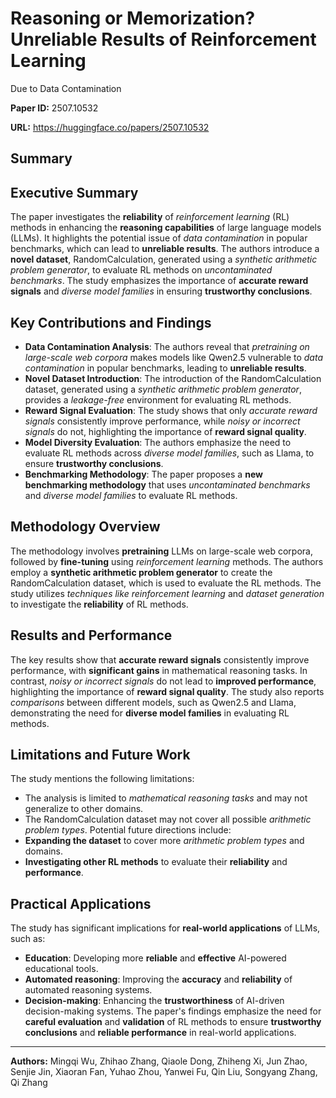 # Reasoning or Memorization? Unreliable Results of Reinforcement Learning
  Due to Data Contamination

**Paper ID:** 2507.10532

**URL:** https://huggingface.co/papers/2507.10532

## Summary

## Executive Summary
The paper investigates the **reliability** of *reinforcement learning* (RL) methods in enhancing the **reasoning capabilities** of large language models (LLMs). It highlights the potential issue of *data contamination* in popular benchmarks, which can lead to **unreliable results**. The authors introduce a **novel dataset**, RandomCalculation, generated using a *synthetic arithmetic problem generator*, to evaluate RL methods on *uncontaminated benchmarks*. The study emphasizes the importance of **accurate reward signals** and *diverse model families* in ensuring **trustworthy conclusions**.

## Key Contributions and Findings
* **Data Contamination Analysis**: The authors reveal that *pretraining on large-scale web corpora* makes models like Qwen2.5 vulnerable to *data contamination* in popular benchmarks, leading to **unreliable results**.
* **Novel Dataset Introduction**: The introduction of the RandomCalculation dataset, generated using a *synthetic arithmetic problem generator*, provides a *leakage-free* environment for evaluating RL methods.
* **Reward Signal Evaluation**: The study shows that only *accurate reward signals* consistently improve performance, while *noisy or incorrect signals* do not, highlighting the importance of **reward signal quality**.
* **Model Diversity Evaluation**: The authors emphasize the need to evaluate RL methods across *diverse model families*, such as Llama, to ensure **trustworthy conclusions**.
* **Benchmarking Methodology**: The paper proposes a **new benchmarking methodology** that uses *uncontaminated benchmarks* and *diverse model families* to evaluate RL methods.

## Methodology Overview
The methodology involves **pretraining** LLMs on large-scale web corpora, followed by **fine-tuning** using *reinforcement learning* methods. The authors employ a **synthetic arithmetic problem generator** to create the RandomCalculation dataset, which is used to evaluate the RL methods. The study utilizes *techniques like reinforcement learning* and *dataset generation* to investigate the **reliability** of RL methods.

## Results and Performance
The key results show that **accurate reward signals** consistently improve performance, with **significant gains** in mathematical reasoning tasks. In contrast, *noisy or incorrect signals* do not lead to **improved performance**, highlighting the importance of **reward signal quality**. The study also reports *comparisons* between different models, such as Qwen2.5 and Llama, demonstrating the need for **diverse model families** in evaluating RL methods.

## Limitations and Future Work
The study mentions the following limitations:
* The analysis is limited to *mathematical reasoning tasks* and may not generalize to other domains.
* The RandomCalculation dataset may not cover all possible *arithmetic problem types*.
Potential future directions include:
* **Expanding the dataset** to cover more *arithmetic problem types* and domains.
* **Investigating other RL methods** to evaluate their **reliability** and **performance**.

## Practical Applications
The study has significant implications for **real-world applications** of LLMs, such as:
* **Education**: Developing more **reliable** and **effective** AI-powered educational tools.
* **Automated reasoning**: Improving the **accuracy** and **reliability** of automated reasoning systems.
* **Decision-making**: Enhancing the **trustworthiness** of AI-driven decision-making systems.
The paper's findings emphasize the need for **careful evaluation** and **validation** of RL methods to ensure **trustworthy conclusions** and **reliable performance** in real-world applications.

---

**Authors:** Mingqi Wu, Zhihao Zhang, Qiaole Dong, Zhiheng Xi, Jun Zhao, Senjie Jin, Xiaoran Fan, Yuhao Zhou, Yanwei Fu, Qin Liu, Songyang Zhang, Qi Zhang
